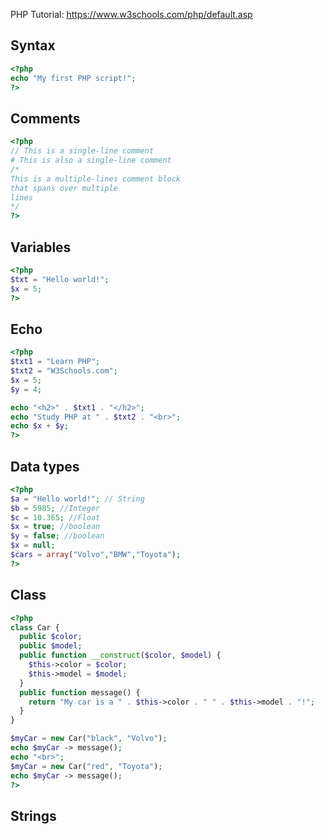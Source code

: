 PHP Tutorial: https://www.w3schools.com/php/default.asp

## Syntax
```php
<?php
echo "My first PHP script!";
?>
```
## Comments
```php
<?php
// This is a single-line comment
# This is also a single-line comment
/*
This is a multiple-lines comment block
that spans over multiple
lines
*/
?>
```
## Variables
```php
<?php
$txt = "Hello world!";
$x = 5;
?>
```

## Echo
```php
<?php
$txt1 = "Learn PHP";
$txt2 = "W3Schools.com";
$x = 5;
$y = 4;

echo "<h2>" . $txt1 . "</h2>";
echo "Study PHP at " . $txt2 . "<br>";
echo $x + $y;
?>
```

## Data types
```php
<?php
$a = "Hello world!"; // String
$b = 5985; //Integer
$c = 10.365; //Float
$x = true; //boolean
$y = false; //boolean
$x = null;
$cars = array("Volvo","BMW","Toyota");
?>
```

## Class
```php
<?php
class Car {
  public $color;
  public $model;
  public function __construct($color, $model) {
    $this->color = $color;
    $this->model = $model;
  }
  public function message() {
    return "My car is a " . $this->color . " " . $this->model . "!";
  }
}

$myCar = new Car("black", "Volvo");
echo $myCar -> message();
echo "<br>";
$myCar = new Car("red", "Toyota");
echo $myCar -> message();
?>
```

## Strings
